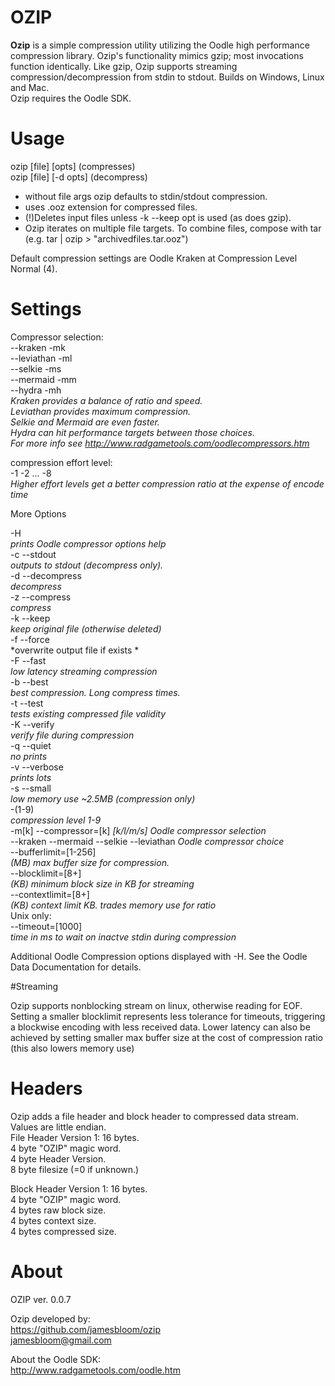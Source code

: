 # OZIP
**Ozip** is a simple compression utility utilizing the Oodle high performance compression library.  Ozip's functionality mimics gzip; most invocations function identically. Like gzip, Ozip supports streaming compression/decompression from stdin to stdout. Builds on Windows, Linux and Mac.  
Ozip requires the Oodle SDK.  
# Usage    

ozip [file] [opts]             (compresses)  
ozip [file] [-d opts]          (decompress)  

* without file args ozip defaults to stdin/stdout compression.  
* uses .ooz extension for compressed files.  
* (!)Deletes input files unless -k --keep opt is used (as does gzip).  
* Ozip iterates on multiple file targets. To combine files, compose with tar (e.g. tar <files> | ozip > "archivedfiles.tar.ooz")

Default compression settings are Oodle Kraken at Compression Level Normal (4).  

# Settings  
Compressor selection:  
                      --kraken -mk  
                      --leviathan -ml  
                      --selkie -ms  
                       --mermaid -mm  
               	       --hydra -mh  
*Kraken provides a balance of ratio and speed.   
Leviathan provides maximum compression.    
Selkie and Mermaid are even faster.                    
Hydra can hit performance targets between those choices.  
For more info see http://www.radgametools.com/oodlecompressors.htm*  

		       
compression effort level:     
          -1 -2  ...  -8  
*Higher effort levels get a better compression ratio at the expense of encode time*

More Options  
  
-H                     
*prints Oodle compressor options help*  
-c --stdout	        
*outputs to stdout (decompress only).*    
-d --decompress         
*decompress*   
-z --compress           
*compress*  
-k --keep               
*keep original file (otherwise deleted)*      
-f --force              
*overwrite output file if exists *  
-F --fast              
*low latency streaming compression*  
-b --best              
*best compression. Long compress times.*  
-t --test              
*tests existing compressed file validity*    
-K --verify           
*verify file during compression*     
-q --quiet           
*no prints*  
-v --verbose         
*prints lots*  
-s --small          
*low memory use ~2.5MB  (compression only)*   
-(1-9)	                
*compression level 1-9*  
-m[k] --compressor=[k] 
*[k/l/m/s] Oodle compressor selection*  
--kraken --mermaid --selkie --leviathan     *Oodle compressor choice*    
--bufferlimit=[1-256]  
*(MB) max buffer size for compression.*  
--blocklimit=[8+]      
*(KB) minimum block size in KB for streaming*  
--contextlimit=[8+]     
*(KB) context limit KB. trades memory use for ratio*   
Unix only:   
--timeout=[1000]        
*time in ms to wait on inactve stdin during compression*  


Additional Oodle Compression options displayed with -H. See the Oodle Data Documentation for details.   

#Streaming 

Ozip supports nonblocking stream on linux, otherwise reading for EOF. Setting a smaller blocklimit represents less tolerance for timeouts, triggering a blockwise encoding with less received data. Lower latency can also be achieved by setting smaller max buffer size at the cost of compression ratio (this also lowers memory use)

# Headers 

Ozip adds a file header and block header to compressed data stream. Values are little endian.  
File Header Version 1:   16 bytes.      
4 byte "OZIP" magic word.  
4 byte Header Version.   
8 byte filesize (=0 if unknown.)   

Block Header Version 1:  16 bytes.    
4 byte "OZIP" magic word.  
4 bytes raw block size.  
4 bytes context size.  
4 bytes compressed size.  

# About   
OZIP ver. 0.0.7   

Ozip developed by:   
https://github.com/jamesbloom/ozip   
jamesbloom@gmail.com    
    
About the Oodle SDK:    
http://www.radgametools.com/oodle.htm   
    

